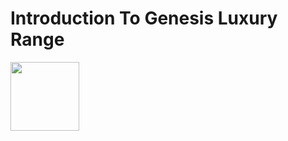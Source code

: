 <!Doctype html>
<html>
<body>
<h1> Introduction To Genesis Luxury Range </h1>
<img src="genesis-gv90.jpg width="120" height="110" />
  



